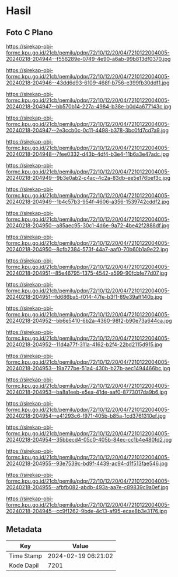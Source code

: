 # Hasil

## Foto C Plano

https://sirekap-obj-formc.kpu.go.id/21cb/pemilu/pdpr/72/10/12/20/04/7210122004005-20240218-204944--f556289e-0749-4e90-a6ab-99b813df0370.jpg

https://sirekap-obj-formc.kpu.go.id/21cb/pemilu/pdpr/72/10/12/20/04/7210122004005-20240218-204946--43dd6d93-6109-468f-b756-e399fb30ddf1.jpg

https://sirekap-obj-formc.kpu.go.id/21cb/pemilu/pdpr/72/10/12/20/04/7210122004005-20240218-204947--bb570b14-227a-4984-b38e-b0d4a677143c.jpg

https://sirekap-obj-formc.kpu.go.id/21cb/pemilu/pdpr/72/10/12/20/04/7210122004005-20240218-204947--2e3ccb0c-0c11-4498-b378-3bc0fd7cd7a9.jpg

https://sirekap-obj-formc.kpu.go.id/21cb/pemilu/pdpr/72/10/12/20/04/7210122004005-20240218-204948--7fee0332-d43b-4df4-b3e4-11b6a3e47adc.jpg

https://sirekap-obj-formc.kpu.go.id/21cb/pemilu/pdpr/72/10/12/20/04/7210122004005-20240218-204949--9b3e0ab2-c4ac-4c2a-83db-ee5e176bef3c.jpg

https://sirekap-obj-formc.kpu.go.id/21cb/pemilu/pdpr/72/10/12/20/04/7210122004005-20240218-204949--1b4c57b3-954f-4606-a356-1539742cddf2.jpg

https://sirekap-obj-formc.kpu.go.id/21cb/pemilu/pdpr/72/10/12/20/04/7210122004005-20240218-204950--a85aec95-30c1-4d6e-9a72-4be42f2888df.jpg

https://sirekap-obj-formc.kpu.go.id/21cb/pemilu/pdpr/72/10/12/20/04/7210122004005-20240218-204950--8cfb2384-573f-44a7-aaf0-70b60b1a9e22.jpg

https://sirekap-obj-formc.kpu.go.id/21cb/pemilu/pdpr/72/10/12/20/04/7210122004005-20240218-204951--85e46795-1375-4542-a599-90fcbfe77d07.jpg

https://sirekap-obj-formc.kpu.go.id/21cb/pemilu/pdpr/72/10/12/20/04/7210122004005-20240218-204951--fd686ba5-f014-47fe-b3f1-89e39aff140b.jpg

https://sirekap-obj-formc.kpu.go.id/21cb/pemilu/pdpr/72/10/12/20/04/7210122004005-20240218-204952--bb6e5410-6b2a-4360-98f2-b90e73a644ca.jpg

https://sirekap-obj-formc.kpu.go.id/21cb/pemilu/pdpr/72/10/12/20/04/7210122004005-20240218-204952--11d4a77f-311a-4162-b2f4-22bd2115d915.jpg

https://sirekap-obj-formc.kpu.go.id/21cb/pemilu/pdpr/72/10/12/20/04/7210122004005-20240218-204953--19a777be-51a4-430b-b27b-aec1494466bc.jpg

https://sirekap-obj-formc.kpu.go.id/21cb/pemilu/pdpr/72/10/12/20/04/7210122004005-20240218-204953--ba8a1eeb-e5ea-41de-aaf0-8773017da9b6.jpg

https://sirekap-obj-formc.kpu.go.id/21cb/pemilu/pdpr/72/10/12/20/04/7210122004005-20240218-204954--e41293c6-f971-405b-b85a-1cd3761310ef.jpg

https://sirekap-obj-formc.kpu.go.id/21cb/pemilu/pdpr/72/10/12/20/04/7210122004005-20240218-204954--35bbecd4-05c0-405b-84ec-cc1b4e480fd2.jpg

https://sirekap-obj-formc.kpu.go.id/21cb/pemilu/pdpr/72/10/12/20/04/7210122004005-20240218-204955--93e7539c-bd9f-4439-ac94-d1f513fae546.jpg

https://sirekap-obj-formc.kpu.go.id/21cb/pemilu/pdpr/72/10/12/20/04/7210122004005-20240218-204955--afbfb082-abdb-493a-aa7e-c89839c9a0ef.jpg

https://sirekap-obj-formc.kpu.go.id/21cb/pemilu/pdpr/72/10/12/20/04/7210122004005-20240218-204945--cc9f1262-9bde-4c13-af95-ecae8b3e3176.jpg


## Metadata

| Key        | Value               |
| ---------- | ------------------- |
| Time Stamp | 2024-02-19 06:21:02 |
| Kode Dapil | 7201                |



